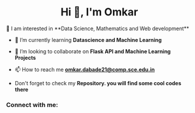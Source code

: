 <h1 align="center">Hi 👋, I'm Omkar</h1>
     👀 I am interested in **Data Science, Mathematics and Web development**

- 🌱 I’m currently learning **Datascience and Machine Learning**

- 👯 I’m looking to collaborate on **Flask API and Machine Learning Projects**

- 📫 How to reach me **omkar.dabade21@comp.sce.edu.in**

- Don't forget to check my **Repository. you will find some cool codes there**

<h3 align="left">Connect with me:</h3>
<p align="left">
</p>


